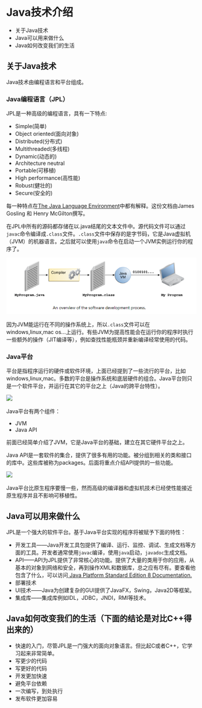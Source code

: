 # Java技术介绍

* 关于Java技术
* Java可以用来做什么
* Java如何改变我们的生活

## 关于Java技术

Java技术由编程语言和平台组成。

### Java编程语言（JPL）

JPL是一种高级的编程语言，具有一下特点:

- Simple(简单)
- Object oriented(面向对象)
- Distributed(分布式)
- Multithreaded(多线程)
- Dynamic(动态的)
- Architecture neutral
- Portable(可移植)
- High performance(高性能)
- Robust(健壮的)
- Secure(安全的)

每一种特点在[The Java Language Environment](http://www.oracle.com/technetwork/java/langenv-140151.html)中都有解释。这份文档由James Gosling 和 Henry McGilton撰写。

在JPL中所有的源码都存储在以.java结尾的文本文件中。源代码文件可以通过`javac`命令编译成`.class`文件。`.class`文件中保存的是字节码，它是Java虚拟机（JVM）的机器语言。之后就可以使用`java`命令在启动一个JVM实例运行你的程序了。

![](../images/1_1.jpg)

因为JVM能运行在不同的操作系统上，所以`.class`文件可以在windows,linux,mac os...上运行。有些JVM为提高性能会在运行你的程序时执行一些额外的操作（JIT编译等），例如查找性能瓶颈并重新编译经常使用的代码。

### Java平台

平台是指程序运行的硬件或软件环境，上面已经提到了一些流行的平台，比如windows,linux,mac。多数的平台是操作系统和底层硬件的组合。Java平台则只是一个软件平台，并运行在其它的平台之上（Java的跨平台特性）。

![](../images/1_2.jpg)

Java平台有两个组件：

* JVM
* Java API

前面已经简单介绍了JVM，它是Java平台的基础，建立在其它硬件平台之上。

Java API是一套软件的集合，提供了很多有用的功能。被分组到相关的类和接口的库中。这些库被称为packages。后面将重点介绍API提供的一些功能。

![](../images/1_3.jpg)

Java平台比原生程序要慢一些，然而高级的编译器和虚拟机技术已经使性能接近原生程序并且不影响可移植性。

## Java可以用来做什么

JPL是一个强大的软件平台。基于Java平台实现的程序将被赋予下面的特性：
* 开发工具——Java开发工具包提供了编译、运行、监控、调试、生成文档等方面的工具。开发者通常使用`javac`编译，使用`java`启动，`javadoc`生成文档。
* API——API为JPL提供了非常核心的功能。提供了大量的类用于你的应用，从基本的对象到网络和安全，再到操作XML和数据库，总之应有尽有。要查看他包含了什么，可以访问[ Java Platform Standard Edition 8 Documentation.](https://docs.oracle.com/javase/8/docs/index.html)
* 部署技术
* UI技术——Java为创建复杂的GUI提供了JavaFX，Swing，Java2D等框架。
* 集成库——集成库例如IDL，JDBC，JNDI，RMI等技术。

## Java如何改变我们的生活（下面的结论是对比C++得出来的）

* 快速的入门，尽管JPL是一门强大的面向对象语言。但比起C或者C++，它学习起来非常简单。
* 写更少的代码
* 写更好的代码
* 开发更加快速
* 避免平台依赖
* 一次编写，到处执行
* 发布软件更加容易